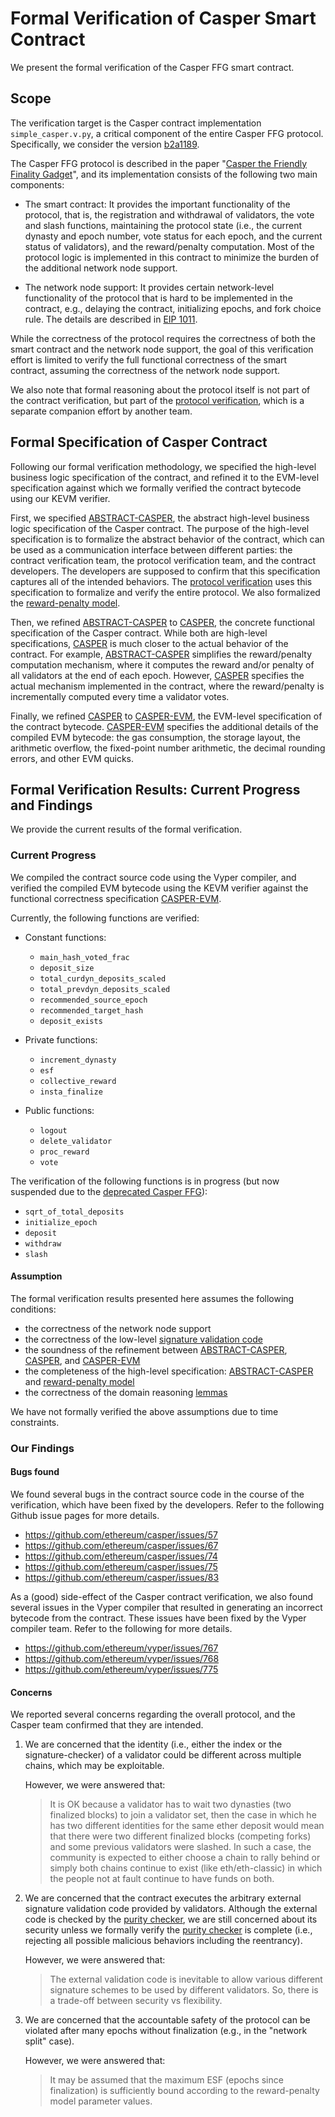 # Formal Verification of Casper Smart Contract

We present the formal verification of the Casper FFG smart contract.


## Scope

The verification target is the Casper contract implementation `simple_casper.v.py`, a critical component of the entire Casper FFG protocol. Specifically, we consider the version [b2a1189].


The Casper FFG protocol is described in the paper "[Casper the Friendly Finality Gadget]", and its implementation consists of the following two main components:

- The smart contract: It provides the important functionality of the protocol, that is, the registration and withdrawal of validators, the vote and slash functions, maintaining the protocol state (i.e., the current dynasty and epoch number, vote status for each epoch, and the current status of validators), and the reward/penalty computation. Most of the protocol logic is implemented in this contract to minimize the burden of the additional network node support.

- The network node support: It provides certain network-level functionality of the protocol that is hard to be implemented in the contract, e.g., delaying the contract, initializing epochs, and fork choice rule. The details are described in [EIP 1011].


While the correctness of the protocol requires the correctness of both the smart contract and the network node support, the goal of this verification effort is limited to verify the full functional correctness of the smart contract, assuming the correctness of the network node support.

We also note that formal reasoning about the protocol itself is not part of the contract verification, but part of the [protocol verification], which is a separate companion effort by another team.


## Formal Specification of Casper Contract

Following our formal verification methodology, we specified the high-level business logic specification of the contract, and refined it to the EVM-level specification against which we formally verified the contract bytecode using our KEVM verifier.

First, we specified [ABSTRACT-CASPER], the abstract high-level business logic specification of the Casper contract. The purpose of the high-level specification is to formalize the abstract behavior of the contract, which can be used as a communication interface between different parties: the contract verification team, the protocol verification team, and the contract developers. The developers are supposed to confirm that this specification captures all of the intended behaviors. The [protocol verification] uses this specification to formalize and verify the entire protocol. We also formalized the [reward-penalty model].

Then, we refined [ABSTRACT-CASPER] to [CASPER], the concrete functional specification of the Casper contract. While both are high-level specifications, [CASPER] is much closer to the actual behavior of the contract. For example, [ABSTRACT-CASPER] simplifies the reward/penalty computation mechanism, where it computes the reward and/or penalty of all validators at the end of each epoch. However, [CASPER] specifies the actual mechanism implemented in the contract, where the reward/penalty is incrementally computed every time a validator votes.

Finally, we refined [CASPER] to [CASPER-EVM], the EVM-level specification of the contract bytecode. [CASPER-EVM] specifies the additional details of the compiled EVM bytecode: the gas consumption, the storage layout, the arithmetic overflow, the fixed-point number arithmetic, the decimal rounding errors, and other EVM quicks.


## Formal Verification Results: Current Progress and Findings

We provide the current results of the formal verification.


### Current Progress

We compiled the contract source code using the Vyper compiler, and verified the compiled EVM bytecode using the KEVM verifier against the functional correctness specification [CASPER-EVM].

Currently, the following functions are verified:

- Constant functions:
  - `main_hash_voted_frac`
  - `deposit_size`
  - `total_curdyn_deposits_scaled`
  - `total_prevdyn_deposits_scaled`
  - `recommended_source_epoch`
  - `recommended_target_hash`
  - `deposit_exists`

- Private functions:
  - `increment_dynasty`
  - `esf`
  - `collective_reward`
  - `insta_finalize`

- Public functions:
  - `logout`
  - `delete_validator`
  - `proc_reward`
  - `vote`


The verification of the following functions is in progress (but now suspended due to the [deprecated Casper FFG]):

- `sqrt_of_total_deposits`
- `initialize_epoch`
- `deposit`
- `withdraw`
- `slash`


#### Assumption

The formal verification results presented here assumes the following conditions:

- the correctness of the network node support
- the correctness of the low-level [signature validation code]
- the soundness of the refinement between [ABSTRACT-CASPER], [CASPER], and [CASPER-EVM]
- the completeness of the high-level specification: [ABSTRACT-CASPER] and [reward-penalty model]
- the correctness of the domain reasoning [lemmas]

We have not formally verified the above assumptions due to time constraints.


### Our Findings


#### Bugs found

We found several bugs in the contract source code in the course of the verification, which have been fixed by the developers. Refer to the following Github issue pages for more details.

- https://github.com/ethereum/casper/issues/57
- https://github.com/ethereum/casper/issues/67
- https://github.com/ethereum/casper/issues/74
- https://github.com/ethereum/casper/issues/75
- https://github.com/ethereum/casper/issues/83

As a (good) side-effect of the Casper contract verification, we also found several issues in the Vyper compiler that resulted in generating an incorrect bytecode from the contract. These issues have been fixed by the Vyper compiler team. Refer to the following for more details.

- https://github.com/ethereum/vyper/issues/767
- https://github.com/ethereum/vyper/issues/768
- https://github.com/ethereum/vyper/issues/775


#### Concerns

We reported several concerns regarding the overall protocol, and the Casper team confirmed that they are intended.

1. We are concerned that the identity (i.e., either the index or the signature-checker) of a validator could be different across multiple chains, which may be exploitable.

   However, we were answered that:
   > It is OK because a validator has to wait two dynasties (two finalized blocks) to join a validator set, then the case in which he has two different identities for the same ether deposit would mean that there were two different finalized blocks (competing forks) and some previous validators were slashed. In such a case, the community is expected to either choose a chain to rally behind or simply both chains continue to exist (like eth/eth-classic) in which the people not at fault continue to have funds on both.


1. We are concerned that the contract executes the arbitrary external signature validation code provided by validators. Although the external code is checked by the [purity checker], we are still concerned about its security unless we formally verify the [purity checker] is complete (i.e., rejecting all possible malicious behaviors including the reentrancy).

   However, we were answered that:
   > The external validation code is inevitable to allow various different signature schemes to be used by different validators. So, there is a trade-off between security vs flexibility.


1. We are concerned that the accountable safety of the protocol can be violated after many epochs without finalization (e.g., in the "network split" case).

   However, we were answered that:
   > It may be assumed that the maximum ESF (epochs since finalization) is sufficiently bound according to the reward-penalty model parameter values.






[b2a1189]: <https://github.com/ethereum/casper/blob/b2a1189506710c37bbdbbf3dc79ff383dbe13875/casper/contracts/simple_casper.v.py>
[Casper the Friendly Finality Gadget]: <https://arxiv.org/abs/1710.09437>
[ABSTRACT-CASPER]: <https://github.com/runtimeverification/verified-smart-contracts/blob/master/casper/abstract-casper.k>
[EIP 1011]: <https://eips.ethereum.org/EIPS/eip-1011>
[protocol verification]: <https://github.com/palmskog/caspertoychain>
[CASPER]: <https://github.com/runtimeverification/verified-smart-contracts/blob/master/casper/casper.k>
[CASPER-EVM]: <https://github.com/runtimeverification/verified-smart-contracts/blob/master/casper/casper-spec.ini>
[reward-penalty model]: <https://github.com/runtimeverification/verified-smart-contracts/blob/master/casper/reward-penalty-model.pdf>
[lemmas]: <https://github.com/runtimeverification/verified-smart-contracts/blob/master/casper/verification.k>
[signature validation code]: <https://github.com/ethereum/casper/blob/b2a1189506710c37bbdbbf3dc79ff383dbe13875/casper/contracts/simple_casper.v.py#L391-L403>
[purity checker]: <https://github.com/ethereum/casper/blob/master/casper/contracts/purity_checker.py>
[deprecated Casper FFG]: <https://medium.com/@djrtwo/casper-%EF%B8%8F-sharding-28a90077f121>
